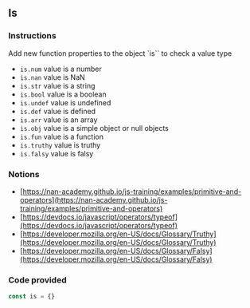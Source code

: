 ## Is

### Instructions

Add new function properties to the object `is`` to check a value type
- `is.num` value is a number
- `is.nan` value is NaN
- `is.str` value is a string
- `is.bool` value is a boolean
- `is.undef` value is undefined
- `is.def` value is defined
- `is.arr` value is an array
- `is.obj` value is a simple object or null objects
- `is.fun` value is a function
- `is.truthy` value is truthy
- `is.falsy` value is falsy


### Notions

- [https://nan-academy.github.io/js-training/examples/primitive-and-operators](https://nan-academy.github.io/js-training/examples/primitive-and-operators)
- [https://devdocs.io/javascript/operators/typeof](https://devdocs.io/javascript/operators/typeof)
- [https://developer.mozilla.org/en-US/docs/Glossary/Truthy](https://developer.mozilla.org/en-US/docs/Glossary/Truthy)
- [https://developer.mozilla.org/en-US/docs/Glossary/Falsy](https://developer.mozilla.org/en-US/docs/Glossary/Falsy)


### Code provided
```js
const is = {}
```
